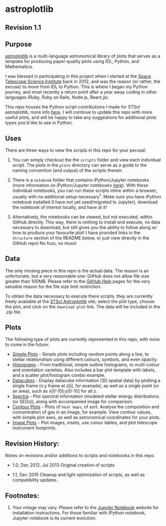 # astroplotlib
## Revision 1.1

## Purpose
[astroplotlib](http://astroplotlib.stsci.edu/) is a multi-language astronomical library of plots that serves as a template for producing paper-quality plots using IDL, Python, and Mathematica.

I was blessed in participating in this project when I started at the [Space Telescope Science Institute](http://www.stsci.edu) back in 2012, and was the reason (or rather, the excuse) to move from IDL to Python. This is where I began my Python journey, and most recently a return point after a year away coding in other languages (Ruby, Ruby on Rails, Node.js, React.js).

This repo houses the Python script contributions I made for STScI astroplotlib, more info [here](http://astroplotlib.stsci.edu/). I will continue to update this repo with more useful plots, and will be happy to take any suggestions for additional plots types you'd like to see in Python.

## Uses
There are three ways to view the scripts in this repo for your perusal:

1. You can simply checkout the the `scripts` folder and view each individual script. The plots in the `plots` directory can serve as a guide to the naming convention (and output) of the scripts therein.

2. There is a `notebook` folder that contains iPython/Jupyter notebooks (more information on iPython/Jupyter notebooks [here](http://jupyter.org/)). With these individual notebooks, you can run these scripts inline within a browser, usually with no additional setup necessary<sup>1</sup>. Make sure you have iPython notebook installed (I have not yet used/migrated to Jupyter), download the notebook of interest locally, and have at it!

3. Alternatively, the notebooks can be viewed, but not executed, within GitHub directly. This way, there is nothing to install and execute, no data necessary to download, but still gives you the ability to follow along w/ how to produce your favourite plot! I have provided links in the `Structure` section of the README below, or just view directly in the GitHub repo! No fuss, no muss!

## Data
The only missing piece in this repo is the actual data. The reason is an unfortunate, but a very reasonable one: GitHub does not allow file size greater than 100MB. Please refer to the [GitHub Help](https://help.github.com/articles/working-with-large-files/) pages for the very sensible reason for the file size limit restriction.

To obtain the data necessary to execute there scripts, they are currently freely available at the [STScI Astroplotlib]() site; select the plot type, choose the plot, and click on the `download plot` link. The data will be included in the .zip file.

## Plots
The following type of plots are currently represented in this repo, with more to come in the future:

- [Simple Plots](https://github.com/astrocaribe/astroplotlib/blob/master/notebooks/simple_plot.ipynb) -
  Simple plots including random points along a line, to stellar relationships using different colours, symbols, and even opacity.
- [Histograms](https://github.com/astrocaribe/astroplotlib/blob/master/notebooks/histograms.ipynb) -
  From traditional, simple outline histograms, to multi-colour and orientation varieties. Also includes a bar plot template with labels, and a scatter plot/histogram combo example.
- [Datacubes](https://github.com/astrocaribe/astroplotlib/blob/master/notebooks/datacubes.ipynb) -
  Display datacube information (3D spatial data) by plotting a single frame (x:y frame at z[i], for example), as well as a single point (or an area), such as x[0-10]:y[0-10] for all z.
- [Spectra](https://github.com/astrocaribe/astroplotlib/blob/master/notebooks/spectra.ipynb) -
  Plot spectral information (modeled stellar energy distributions (or SEDs)), along with accompanied image for comparison.
- [Contour Plots](https://github.com/astrocaribe/astroplotlib/blob/master/notebooks/contours.ipynb) -
  Plots of `heat maps`, of sort. Analyse the composition and concentration of gas in an image, for example. View contour values, with simple plot axes, as well as astronomical coordinates for your plots.
- [Image Plots](https://github.com/astrocaribe/astroplotlib/blob/master/notebooks/image_plots.ipynb) -
  Plot images, insets, use colour tables, and plot telescope instrument footprints.

## Revision History:
Notes on revisions and/or additions to scripts and notebooks in this repo.

* 1.0, Dec 2012, Jul 2013
Original creation of scripts

* 1.1, Dec 2015
Cleanup and light optimization of scripts, as well as compatibility updates.



## Footnotes:
1. Your milage may vary. Please refer to the [Jupyter Notebook](http://jupyter.org/) website for installation instructions. For those familiar with IPython notebook, Jupyter notebook is its current evolution.
